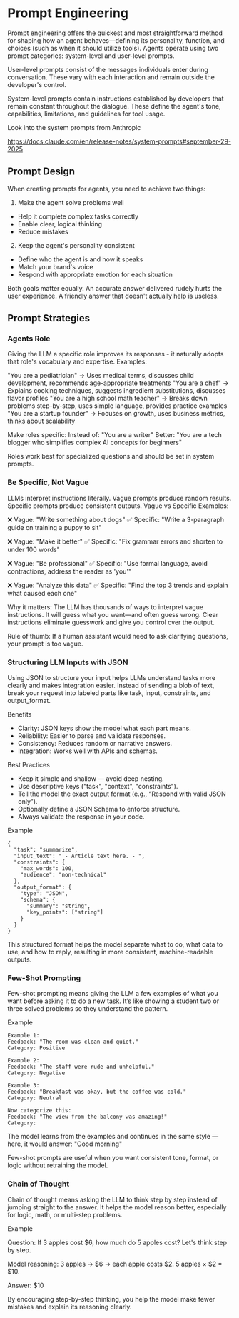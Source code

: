 # Prompt Engineering

Prompt engineering offers the quickest and most straightforward method for shaping how an agent behaves—defining 
its personality, function, and choices (such as when it should utilize tools). Agents operate using two prompt categories: 
system-level and user-level prompts.

User-level prompts consist of the messages individuals enter during conversation. These vary with each interaction 
and remain outside the developer's control.

System-level prompts contain instructions established by developers that remain constant throughout the dialogue. 
These define the agent's tone, capabilities, limitations, and guidelines for tool usage.

Look into the system prompts from Anthropic

https://docs.claude.com/en/release-notes/system-prompts#september-29-2025

## Prompt Design

When creating prompts for agents, you need to achieve two things:

1. Make the agent solve problems well

- Help it complete complex tasks correctly
- Enable clear, logical thinking
- Reduce mistakes

2. Keep the agent's personality consistent

- Define who the agent is and how it speaks
- Match your brand's voice
- Respond with appropriate emotion for each situation

Both goals matter equally. An accurate answer delivered rudely hurts the user experience. A friendly answer that 
doesn't actually help is useless.

## Prompt Strategies

### Agents Role

Giving the LLM a specific role improves its responses - it naturally adopts that role's vocabulary and expertise.
Examples:

"You are a pediatrician" → Uses medical terms, discusses child development, recommends age-appropriate treatments
"You are a chef" → Explains cooking techniques, suggests ingredient substitutions, discusses flavor profiles
"You are a high school math teacher" → Breaks down problems step-by-step, uses simple language, provides practice examples
"You are a startup founder" → Focuses on growth, uses business metrics, thinks about scalability

Make roles specific:
Instead of: "You are a writer"
Better: "You are a tech blogger who simplifies complex AI concepts for beginners"

Roles work best for specialized questions and should be set in system prompts.

### Be Specific, Not Vague

LLMs interpret instructions literally. Vague prompts produce random results. Specific prompts produce consistent outputs.
Vague vs Specific Examples:

❌ Vague: "Write something about dogs"
✅ Specific: "Write a 3-paragraph guide on training a puppy to sit"

❌ Vague: "Make it better"
✅ Specific: "Fix grammar errors and shorten to under 100 words"

❌ Vague: "Be professional"
✅ Specific: "Use formal language, avoid contractions, address the reader as 'you'"

❌ Vague: "Analyze this data"
✅ Specific: "Find the top 3 trends and explain what caused each one"

Why it matters: The LLM has thousands of ways to interpret vague instructions. It will guess what you want—and often 
guess wrong. Clear instructions eliminate guesswork and give you control over the output.

Rule of thumb: If a human assistant would need to ask clarifying questions, your prompt is too vague.

### Structuring LLM Inputs with JSON
Using JSON to structure your input helps LLMs understand tasks more clearly and makes integration easier. Instead of 
sending a blob of text, break your request into labeled parts like task, input, constraints, and output_format.

Benefits
- Clarity: JSON keys show the model what each part means.
- Reliability: Easier to parse and validate responses.
- Consistency: Reduces random or narrative answers.
- Integration: Works well with APIs and schemas.

Best Practices
- Keep it simple and shallow — avoid deep nesting.
- Use descriptive keys ("task", "context", "constraints").
- Tell the model the exact output format (e.g., “Respond with valid JSON only”).
- Optionally define a JSON Schema to enforce structure.
- Always validate the response in your code.

Example
````
{
  "task": "summarize",
  "input_text": " - Article text here. - ",
  "constraints": {
    "max_words": 100,
    "audience": "non-technical"
  },
  "output_format": {
    "type": "JSON",
    "schema": {
      "summary": "string",
      "key_points": ["string"]
    }
  }
}
````

This structured format helps the model separate what to do, what data to use, and how to reply, resulting in 
more consistent, machine-readable outputs.

### Few-Shot Prompting

Few-shot prompting means giving the LLM a few examples of what you want before asking it to do a new task.
It’s like showing a student two or three solved problems so they understand the pattern.

Example
```
Example 1:
Feedback: "The room was clean and quiet."
Category: Positive

Example 2:
Feedback: "The staff were rude and unhelpful."
Category: Negative

Example 3:
Feedback: "Breakfast was okay, but the coffee was cold."
Category: Neutral

Now categorize this:
Feedback: "The view from the balcony was amazing!"
Category:
```

The model learns from the examples and continues in the same style — here, it would answer:
"Good morning"

Few-shot prompts are useful when you want consistent tone, format, or logic without retraining the model.

### Chain of Thought

Chain of thought means asking the LLM to think step by step instead of jumping straight to the answer.
It helps the model reason better, especially for logic, math, or multi-step problems.

Example

Question: If 3 apples cost $6, how much do 5 apples cost?
Let's think step by step.

Model reasoning:
3 apples → $6 → each apple costs $2.
5 apples × $2 = $10.

Answer: $10

By encouraging step-by-step thinking, you help the model make fewer mistakes and explain its reasoning clearly.
